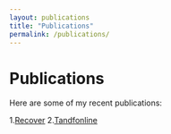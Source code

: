 ```yaml
---
layout: publications
title: "Publications"
permalink: /publications/
---
```


# Publications

Here are some of my recent publications:

1.[Recover](https://recoverit.wondershare.com/harddrive-recovery/deleted-file-recovery-ubuntu.html)
2.[Tandfonline](https://www.tandfonline.com/doi/full/10.1080/01621459.2024.2360666)

